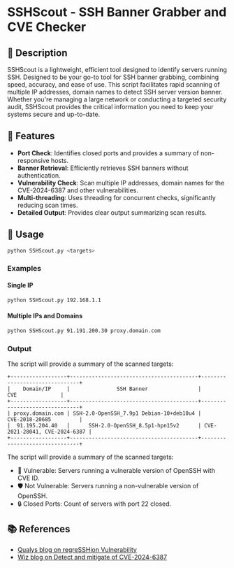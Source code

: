 # SSHScout - SSH Banner Grabber and CVE Checker

## 📜 Description

SSHScout is a lightweight, efficient tool designed to identify servers running SSH. Designed to be your go-to tool for SSH banner grabbing, combining speed, accuracy, and ease of use. This script facilitates rapid scanning of multiple IP addresses, domain names to detect SSH server version banner. Whether you're managing a large network or conducting a targeted security audit, SSHScout provides the critical information you need to keep your systems secure and up-to-date.

## 🌟 Features

- **Port Check**: Identifies closed ports and provides a summary of non-responsive hosts.
- **Banner Retrieval**: Efficiently retrieves SSH banners without authentication.
- **Vulnerability Check**: Scan multiple IP addresses, domain names for the CVE-2024-6387 and other vulnerabilities.
- **Multi-threading**: Uses threading for concurrent checks, significantly reducing scan times.
- **Detailed Output**: Provides clear output summarizing scan results.

## 🚀 Usage

```bash
python SSHScout.py <targets>
```

### Examples

#### Single IP

```bash
python SSHScout.py 192.168.1.1
```

#### Multiple IPs and Domains

```bash
python SSHScout.py 91.191.200.30 proxy.domain.com
```

### Output

The script will provide a summary of the scanned targets:
```
+------------------+-----------------------------------------+-------------------------------+
|    Domain/IP     |               SSH Banner                |              CVE              |
+------------------+-----------------------------------------+-------------------------------+
| proxy.domain.com | SSH-2.0-OpenSSH_7.9p1 Debian-10+deb10u4 |        CVE-2018-20685         |
|  91.195.204.40   |      SSH-2.0-OpenSSH_8.5p1-hpn15v2      | CVE-2021-28041, CVE-2024-6387 |
+------------------+-----------------------------------------+-------------------------------+
```
The script will provide a summary of the scanned targets:

* 🚨 Vulnerable: Servers running a vulnerable version of OpenSSH with CVE ID.
* 🛡️ Not Vulnerable: Servers running a non-vulnerable version of OpenSSH.
* 🔒 Closed Ports: Count of servers with port 22 closed.

## 📚 References
* [Qualys blog on regreSSHion Vulnerability](https://blog.qualys.com/vulnerabilities-threat-research/2024/07/01/regresshion-remote-unauthenticated-code-execution-vulnerability-in-openssh-server)
* [Wiz blog on Detect and mitigate of CVE-2024-6387](https://www.wiz.io/blog/cve-2024-6387-critical-rce-openssh)
